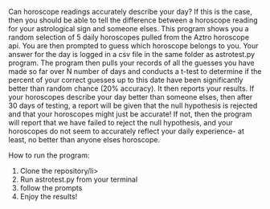 <p>Can horoscope readings accurately describe your day? If this is the case, then you should be able to tell the difference between a horoscope reading for your astrological sign and someone elses. This program shows you a random selection of 5 daily horoscopes pulled from the Aztro horoscope api. You are then prompted to guess which horoscope belongs to you. Your answer for the day is logged in a csv file in the same folder as astrotest.py program. The program then pulls your records of all the guesses you have made so far over N number of days and conducts a t-test to determine if the percent of your correct guesses up to this date have been significantly better than random chance (20% accuracy). It then reports your results. If your horoscopes describe your day better than someone elses, then after 30 days of testing, a report will be given that the null hypothesis is rejected and that your horoscopes might just be accurate! If not, then the program will report that we have failed to reject the null hypothesis, and your horoscopes do not seem to accurately reflect your daily experience- at least, no better than anyone elses horoscope.</p>
<p></p>
How to run the program:
<ol>
<li>Clone the repository/li>
<li>Run astrotest.py from your terminal</li>
<li>follow the prompts</li>
<li>Enjoy the results! </li>
</ol>


